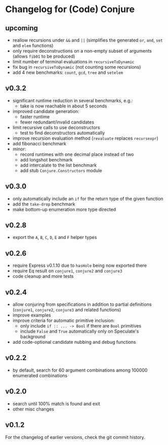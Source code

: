 Changelog for (Code) Conjure
============================


upcoming
--------

* reallow recursions under `&&` and `||`
  (simplifies the generated `or`, `and`, `set` and `elem` functions)
* only require deconstructions on a non-empty subset of arguments
  (allows `fib01` to be produced)
* limit number of terminal evaluations in `recursiveToDynamic`
* fix bug in `recursiveToDynamic` (not counting some recursions)
* add 4 new benchmarks: `count`, `gcd`, `tree` and `setelem`


v0.3.2
------

* significant runtime reduction in several benchmarks, e.g.:
	- take is now reachable in about 5 seconds
* improved candidate generation:
	- faster runtime
	- fewer redundant/invalid candidates
* limit recursive calls to use deconstructors
	- test to find deconstructors automatically
* improve recursion evaluation method (`revaluate` replaces `recursexpr`)
* add fibonacci benchmark
* minor:
	- record runtimes with one decimal place instead of two
	- add longshot benchmark
	- add intercalate to the list benchmark
	- add stub `Conjure.Constructors` module


v0.3.0
------

* only automatically include an `if` for the return type of the given function
* add the `take-drop` benchmark
* make bottom-up enumeration more type directed


v0.2.8
------

* export the `A`, `B`, `C`, `D`, `E` and `F` helper types


v0.2.6
------

* require Express v0.1.10 due to `hasHole` being now exported there
* require Eq result on `conjure1`, `conjure2` and `conjure3`
* code cleanup and more tests


v0.2.4
------

* allow conjuring from specifications in addition to partial definitions
  (`conjure1`, `conjure2`, `conjure3` and related functions)
* improve examples
* improve criteria for automatic primitive inclusion:
	- only include `if :: ... -> Bool` if there are `Bool` primitives
	- include `False` and `True` automatically only on Speculate's background
* add code-optional candidate nubbing and debug functions


v0.2.2
------

* by default, search for 60 argument combinations
  among 100000 enumerated combinations


v0.2.0
------

* search until 100% match is found and exit
* other misc changes


v0.1.2
------

For the changelog of earlier versions, check the git commit history.
